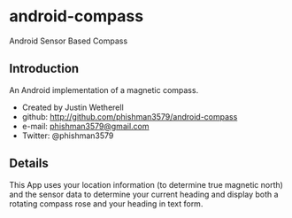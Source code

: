 android-compass
===============

Android Sensor Based Compass

## Introduction

An Android implementation of a magnetic compass.

* Created by Justin Wetherell
* github: http://github.com/phishman3579/android-compass
* e-mail: phishman3579@gmail.com
* Twitter: @phishman3579

## Details

This App uses your location information (to determine true magnetic north) and the sensor data to determine your current heading and display both a rotating compass rose and your heading in text form.
